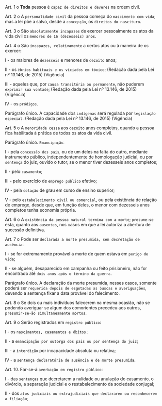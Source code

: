 Art. 1 o **Toda** pessoa é `capaz de direitos e deveres` na ordem civil.

Art. 2 o A `personalidade civil` da pessoa começa do `nascimento com vida`; mas a lei põe a salvo, desde a `concepção`, os `direitos do nascituro`.

Art. 3 o São `absolutamente incapazes` de exercer pessoalmente os atos da vida civil os `menores de 16 (dezesseis) anos`. 



Art. 4 o São `incapazes, relativamente` a certos atos ou à maneira de os exercer: 

I - os maiores de `dezesseis` e menores de `dezoito` anos;

II - os `ébrios habituais e os viciados em tóxico`; (Redação dada pela Lei nº 13.146, de 2015) (Vigência)

III - aqueles que, por `causa transitória ou permanente`, não puderem `exprimir sua vontade`; (Redação dada pela Lei nº 13.146, de 2015) (Vigência)

IV - os `pródigos`.

Parágrafo único.  A capacidade dos `indígenas` será regulada por `legislação especial`. (Redação dada pela Lei nº 13.146, de 2015) (Vigência)

Art. 5 o A `menoridade cessa` aos `dezoito` anos completos, quando a pessoa fica habilitada à prática de todos os atos da vida civil.

Parágrafo único. `Emancipação`:

I - pela `concessão dos pais`, ou de um deles na falta do outro, mediante instrumento público, independentemente de homologação judicial, ou por `sentença` do juiz, ouvido o tutor, se o menor tiver dezesseis anos completos;

II - pelo `casamento`;

III - pelo exercício de `emprego público` efetivo;

IV - pela `colação` de grau em curso de ensino superior;

V - pelo `estabelecimento civil ou comercial`, ou pela existência de relação de emprego, desde que, em função deles, o menor com dezesseis anos completos tenha economia própria.

Art. 6 o A `existência da pessoa natural termina com a morte`; `presume-se` esta, quanto aos `ausentes`, nos casos em que a lei autoriza a abertura de sucessão definitiva.

Art. 7 o Pode ser `declarada a morte presumida, sem decretação de ausência`:

I - se for extremamente provável a morte de quem estava em `perigo de vida`;

II - se alguém, desaparecido em campanha ou feito prisioneiro, não for encontrado até `dois anos após o término da guerra`.

Parágrafo único. A declaração da morte presumida, nesses casos, somente poderá ser `requerida depois de esgotadas as buscas e averiguações`, devendo a sentença fixar a data provável do falecimento.

Art. 8 o Se dois ou mais indivíduos falecerem na mesma ocasião, não se podendo averiguar se algum dos comorientes precedeu aos outros, `presumir-se-ão simultaneamente mortos`.

Art. 9 o Serão registrados em `registro público`:

I - os `nascimentos, casamentos e óbitos;`

II - a `emancipação por outorga dos pais ou por sentença do juiz`;

III - a `interdição` por incapacidade absoluta ou relativa;

IV - a `sentença declaratória de ausência e de morte presumida`.

Art. 10. Far-se-á `averbação em registro público`:

I - das `sentenças` que decretarem a nulidade ou anulação do casamento, o divórcio, a separação judicial e o restabelecimento da sociedade conjugal;

II - dos `atos judiciais ou extrajudiciais que declararem ou reconhecerem a filiaçã`o;
